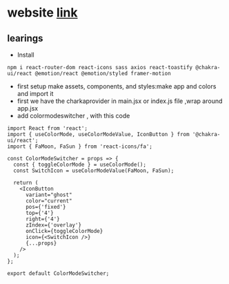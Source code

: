 # website [link](https://naimshk-multitheme-video-app.vercel.app/)
## learings

- Install

```
npm i react-router-dom react-icons sass axios react-toastify @chakra-ui/react @emotion/react @emotion/styled framer-motion
```

- first setup make assets, components, and styles:make app and colors and import it
- first we have the charkaprovider in main.jsx or index.js file ,wrap around app.jsx
- add colormodeswitcher , with this code

```
import React from 'react';
import { useColorMode, useColorModeValue, IconButton } from '@chakra-ui/react';
import { FaMoon, FaSun } from 'react-icons/fa';

const ColorModeSwitcher = props => {
  const { toggleColorMode } = useColorMode();
  const SwitchIcon = useColorModeValue(FaMoon, FaSun);

  return (
    <IconButton
      variant="ghost"
      color="current"
      pos={'fixed'}
      top={'4'}
      right={'4'}
      zIndex={'overlay'}
      onClick={toggleColorMode}
      icon={<SwitchIcon />}
      {...props}
    />
  );
};

export default ColorModeSwitcher;
```
